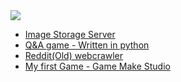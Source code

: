 
<img src="https://img.shields.io/badge/GitHub-100000?style=for-the-badge&logo=github&logoColor=white">

- [Image Storage Server](https://github.com/ebsouza/ImageStorage)
- [Q&A game - Written in python](https://github.com/ebsouza/PythonGame)
- [Reddit(Old) webcrawler ](https://github.com/ebsouza/subreddit_crawler)
- [My first Game - Game Make Studio](https://github.com/ebsouza/SimonsNightmare)
